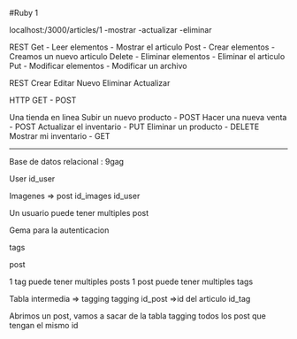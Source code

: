 #Ruby 1

localhost:/3000/articles/1
-mostrar -actualizar -eliminar

REST
Get - Leer elementos - Mostrar el articulo
Post - Crear elementos - Creamos un nuevo articulo
Delete - Eliminar elementos - Eliminar el articulo
Put - Modificar elementos - Modificar un archivo


REST
Crear
Editar
Nuevo
Eliminar
Actualizar

HTTP
GET - POST

Una tienda en linea
Subir un nuevo producto - POST
Hacer una nueva venta - POST
Actualizar el inventario - PUT
Eliminar un producto - DELETE
Mostrar mi inventario - GET
_____________________________________________
Base de datos relacional : 9gag

User
id_user

Imagenes => post
id_images
id_user

Un usuario puede tener multiples post

Gema para la autenticacion

tags

post

1 tag puede tener multiples posts
1 post puede tener multiples tags

Tabla intermedia => tagging
tagging
id_post =>id del articulo
id_tag


Abrimos un post, vamos a sacar de la tabla tagging todos los post que tengan el mismo id
